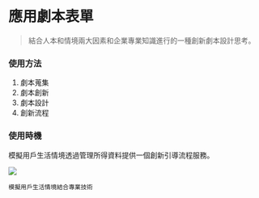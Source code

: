 # 應用劇本表單

> 結合人本和情境兩大因素和企業專業知識進行的一種創新劇本設計思考。




### 使用方法

1. 劇本蒐集
2. 劇本創新
3. 劇本設計
4. 創新流程




### 使用時機
模擬用戶生活情境透過管理所得資料提供一個創新引導流程服務。

![](https://i.imgur.com/jOh5Yey.png)








```
模擬用戶生活情境結合專業技術

```



